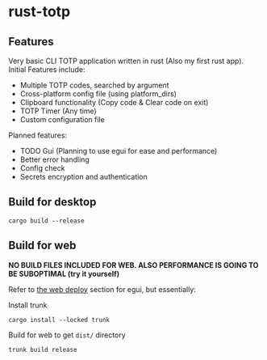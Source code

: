 # rust-totp

[](showcase.gif)

## Features
Very basic CLI TOTP application written in rust (Also my first rust app). Initial Features include:
 - Multiple TOTP codes, searched by argument
 - Cross-platform config file (using platform_dirs)
 - Clipboard functionality (Copy code & Clear code on exit)
 - TOTP Timer (Any time)
 - Custom configuration file

Planned features:
 - TODO Gui (Planning to use egui for ease and performance)
 - Better error handling
 - Config check
 - Secrets encryption and authentication

## Build for desktop

```cargo build --release```

## Build for web

**NO BUILD FILES INCLUDED FOR WEB. ALSO PERFORMANCE IS GOING TO BE SUBOPTIMAL (try it yourself)**

Refer to [the web deploy](https://github.com/emilk/eframe_template?tab=readme-ov-file#web-deploy) section for egui, but essentially:

Install trunk

```cargo install --locked trunk```

Build for web to get ```dist/``` directory

```trunk build release```